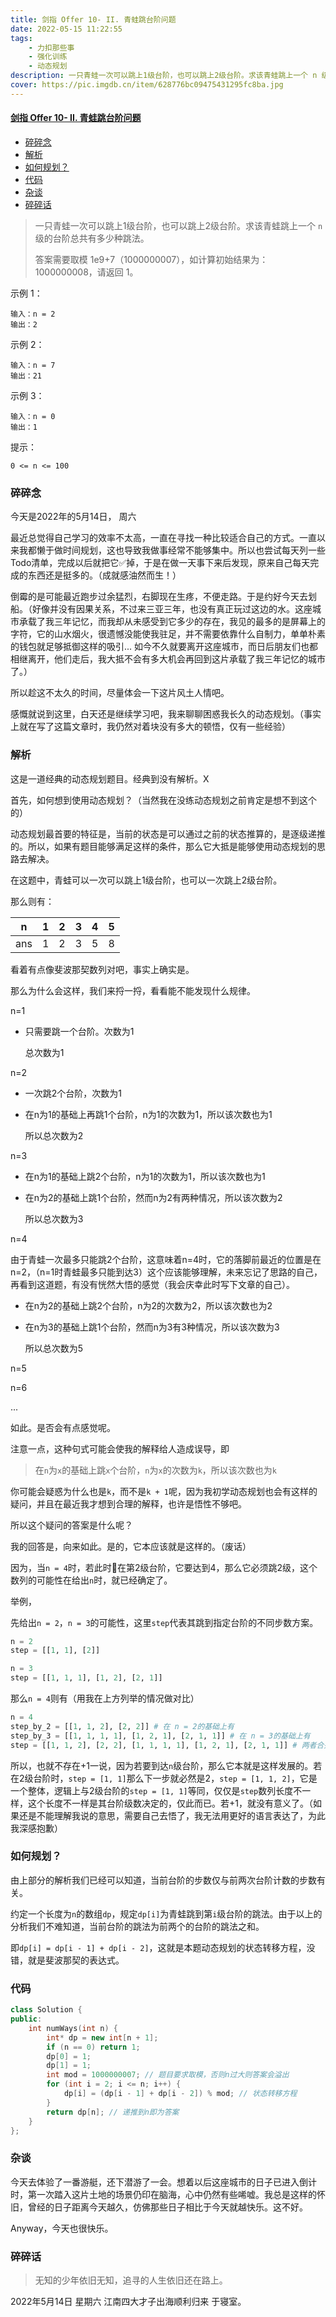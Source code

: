 ```yaml
---
title: 剑指 Offer 10- II. 青蛙跳台阶问题
date: 2022-05-15 11:22:55
tags: 
    - 力扣那些事
    - 强化训练
    - 动态规划
description: 一只青蛙一次可以跳上1级台阶，也可以跳上2级台阶。求该青蛙跳上一个 n 级的台阶总共有多少种跳法。
cover: https://pic.imgdb.cn/item/628776bc09475431295fc8ba.jpg
---
```

#### [剑指 Offer 10- II. 青蛙跳台阶问题](https://leetcode.cn/problems/qing-wa-tiao-tai-jie-wen-ti-lcof/)
- [碎碎念](#碎碎念)
- [解析](#解析)
- [如何规划？](#如何规划)
- [代码](#代码)
- [杂谈](#杂谈)
- [碎碎话](#碎碎话)
>一只青蛙一次可以跳上1级台阶，也可以跳上2级台阶。求该青蛙跳上一个 `n` 级的台阶总共有多少种跳法。
>
>答案需要取模 1e9+7（1000000007），如计算初始结果为：1000000008，请返回 1。
>

示例 1：

```
输入：n = 2
输出：2
```

示例 2：

```
输入：n = 7
输出：21
```

示例 3：

```
输入：n = 0
输出：1
```

提示：

```
0 <= n <= 100
```

### 碎碎念

今天是2022年的5月14日， 周六

最近总觉得自己学习的效率不太高，一直在寻找一种比较适合自己的方式。一直以来我都懒于做时间规划，这也导致我做事经常不能够集中。所以也尝试每天列一些Todo清单，完成以后就把它✅掉，于是在做一天事下来后发现，原来自己每天完成的东西还是挺多的。（成就感油然而生！）

倒霉的是可能最近跑步过余猛烈，右脚现在生疼，不便走路。于是约好今天去划船。（好像并没有因果关系，不过来三亚三年，也没有真正玩过这边的水。这座城市承载了我三年记忆，而我却从未感受到它多少的存在，我见的最多的是屏幕上的字符，它的山水烟火，很遗憾没能使我驻足，并不需要依靠什么自制力，单单朴素的钱包就足够抵御这样的吸引... 如今不久就要离开这座城市，而日后朋友们也都相继离开，他们走后，我大抵不会有多大机会再回到这片承载了我三年记忆的城市了。）

所以趁这不太久的时间，尽量体会一下这片风土人情吧。

感慨就说到这里，白天还是继续学习吧，我来聊聊困惑我长久的动态规划。（事实上就在写了这篇文章时，我仍然对着块没有多大的顿悟，仅有一些经验）

### 解析

这是一道经典的动态规划题目。经典到没有解析。X

首先，如何想到使用动态规划？（当然我在没练动态规划之前肯定是想不到这个的）

动态规划最首要的特征是，当前的状态是可以通过之前的状态推算的，是逐级递推的。所以，如果有题目能够满足这样的条件，那么它大抵是能够使用动态规划的思路去解决。

在这题中，青蛙可以一次可以跳上1级台阶，也可以一次跳上2级台阶。

那么则有：

| n   | 1   | 2   | 3   | 4   | 5   |
| --- | --- | --- | --- | --- | --- |
| ans | 1   | 2   | 3   | 5   | 8   |

看着有点像斐波那契数列对吧，事实上确实是。

那么为什么会这样，我们来捋一捋，看看能不能发现什么规律。

n=1

- 只需要跳一个台阶。次数为1

  总次数为1

n=2

- 一次跳2个台阶，次数为1

- 在n为1的基础上再跳1个台阶，n为1的次数为1，所以该次数也为1

  所以总次数为2

n=3

- 在n为1的基础上跳2个台阶，n为1的次数为1，所以该次数也为1

- 在n为2的基础上跳1个台阶，然而n为2有两种情况，所以该次数为2

  所以总次数为3

n=4

​	由于青蛙一次最多只能跳2个台阶，这意味着n=4时，它的落脚前最近的位置是在n=2，（n=1时青蛙最多只能到达3）这个应该能够理解，未来忘记了思路的自己，再看到这道题，有没有恍然大悟的感觉（我会庆幸此时写下文章的自己）。

- 在n为2的基础上跳2个台阶，n为2的次数为2，所以该次数也为2

- 在n为3的基础上跳1个台阶，然而n为3有3种情况，所以该次数为3

  所以总次数为5

n=5

n=6

...

如此。是否会有点感觉呢。

注意一点，这种句式可能会使我的解释给人造成误导，即

> 在`n`为`x`的基础上跳`x`个台阶，`n`为`x`的次数为`k`，所以该次数也为`k`

你可能会疑惑为什么也是`k`，而不是`k + 1`呢，因为我初学动态规划也会有这样的疑问，并且在最近我才想到合理的解释，也许是悟性不够吧。

所以这个疑问的答案是什么呢？

我的回答是，向来如此。是的，它本应该就是这样的。（废话）

因为，当`n = 4`时，若此时🐸在第2级台阶，它要达到4，那么它必须跳2级，这个数列的可能性在给出`n`时，就已经确定了。

举例，

先给出`n = 2`，`n = 3`的可能性，这里`step`代表其跳到指定台阶的不同步数方案。

```python
n = 2
step = [[1, 1], [2]]

n = 3
step = [[1, 1, 1], [1, 2], [2, 1]]
```

那么`n = 4`则有（用我在上方列举的情况做对比）

```python
n = 4 
step_by_2 = [[1, 1, 2], [2, 2]] # 在 n = 2的基础上有
step_by_3 = [[1, 1, 1, 1], [1, 2, 1], [2, 1, 1]] # 在 n = 3的基础上有
step = [[1, 1, 2], [2, 2], [1, 1, 1, 1], [1, 2, 1], [2, 1, 1]] # 两者合并即所有情况
```

所以，也就不存在+1一说，因为若要到达`n`级台阶，那么它本就是这样发展的。若在2级台阶时，`step = [1, 1]`那么下一步就必然是2，`step = [1, 1, 2]`，它是一个整体，逻辑上与2级台阶的`step = [1, 1]`等同，仅仅是`step`数列长度不一样，这个长度不一样是其台阶级数决定的，仅此而已。若+1，就没有意义了。（如果还是不能理解我说的意思，需要自己去悟了，我无法用更好的语言表达了，为此我深感抱歉）

### 如何规划？

由上部分的解析我们已经可以知道，当前台阶的步数仅与前两次台阶计数的步数有关。

约定一个长度为`n`的数组`dp`，规定`dp[i]`为青蛙跳到第`i`级台阶的跳法。由于以上的分析我们不难知道，当前台阶的跳法为前两个的台阶的跳法之和。

即`dp[i] = dp[i - 1] + dp[i - 2]`，这就是本题动态规划的状态转移方程，没错，就是斐波那契的表达式。

### 代码

```C++
class Solution {
public:
    int numWays(int n) {
        int* dp = new int[n + 1];
        if (n == 0) return 1;
        dp[0] = 1;
        dp[1] = 1;
        int mod = 1000000007; // 题目要求取模，否则n过大则答案会溢出
        for (int i = 2; i <= n; i++) {
            dp[i] = (dp[i - 1] + dp[i - 2]) % mod; // 状态转移方程
        }
        return dp[n]; // 递推到n即为答案
    }
};
```

### 杂谈

今天去体验了一番游艇，还下潜游了一会。想着以后这座城市的日子已进入倒计时，第一次踏入这片土地的场景仍印在脑海，心中仍然有些唏嘘。我总是这样的怀旧，曾经的日子距离今天越久，仿佛那些日子相比于今天就越快乐。这不好。

Anyway，今天也很快乐。

### 碎碎话

> 无知的少年依旧无知，追寻的人生依旧还在路上。

2022年5月14日 星期六 江南四大才子出海顺利归来 于寝室。

